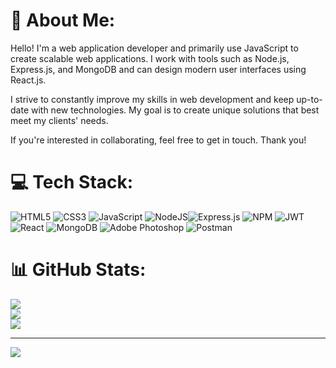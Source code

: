 # 💫 About Me:
Hello! I'm a web application developer and primarily use JavaScript to create scalable web applications. I work with tools such as Node.js, Express.js, and MongoDB and can design modern user interfaces using React.js.

I strive to constantly improve my skills in web development and keep up-to-date with new technologies. My goal is to create unique solutions that best meet my clients' needs.

If you're interested in collaborating, feel free to get in touch. Thank you!


# 💻 Tech Stack:
![HTML5](https://img.shields.io/badge/html5-%23E34F26.svg?style=for-the-badge&logo=html5&logoColor=white) ![CSS3](https://img.shields.io/badge/css3-%231572B6.svg?style=for-the-badge&logo=css3&logoColor=white) ![JavaScript](https://img.shields.io/badge/javascript-%23323330.svg?style=for-the-badge&logo=javascript&logoColor=%23F7DF1E) ![NodeJS](https://img.shields.io/badge/node.js-6DA55F?style=for-the-badge&logo=node.js&logoColor=white)![Express.js](https://img.shields.io/badge/express.js-%23404d59.svg?style=for-the-badge&logo=express&logoColor=%2361DAFB) ![NPM](https://img.shields.io/badge/NPM-%23000000.svg?style=for-the-badge&logo=npm&logoColor=white) ![JWT](https://img.shields.io/badge/JWT-black?style=for-the-badge&logo=JSON%20web%20tokens) ![React](https://img.shields.io/badge/react-%2320232a.svg?style=for-the-badge&logo=react&logoColor=%2361DAFB) ![MongoDB](https://img.shields.io/badge/MongoDB-%234ea94b.svg?style=for-the-badge&logo=mongodb&logoColor=white) ![Adobe Photoshop](https://img.shields.io/badge/adobephotoshop-%2331A8FF.svg?style=for-the-badge&logo=adobephotoshop&logoColor=white) ![Postman](https://img.shields.io/badge/Postman-FF6C37?style=for-the-badge&logo=postman&logoColor=white)
# 📊 GitHub Stats:
![](https://github-readme-stats.vercel.app/api?username=mansuremanastirli&theme=dark&hide_border=false&include_all_commits=false&count_private=false)<br/>
![](https://github-readme-streak-stats.herokuapp.com/?user=mansuremanastirli&theme=dark&hide_border=false)<br/>
![](https://github-readme-stats.vercel.app/api/top-langs/?username=mansuremanastirli&theme=dark&hide_border=false&include_all_commits=false&count_private=false&layout=compact)

---
[![](https://visitcount.itsvg.in/api?id=mansuremanastirli&icon=0&color=0)](https://visitcount.itsvg.in)

<!-- Proudly created with GPRM ( https://gprm.itsvg.in ) -->
